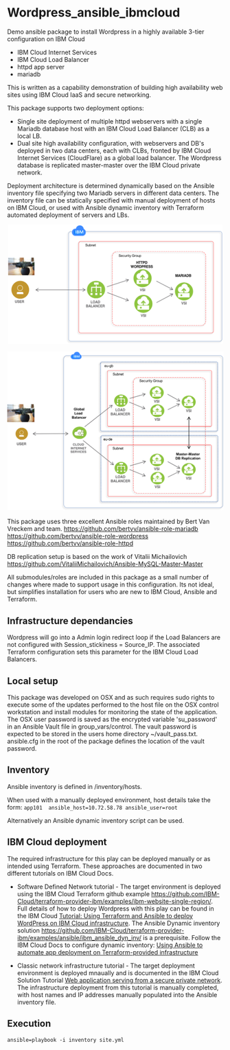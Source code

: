 # Wordpress_ansible_ibmcloud

Demo ansible package to install Wordpress in a highly available 3-tier configuration on IBM Cloud
 - IBM Cloud Internet Services
 - IBM Cloud Load Balancer
 - httpd app server
 - mariadb 

This is written as a capability demonstration of building high availability web sites using IBM Cloud IaaS and secure networking. 


This package supports two deployment options: 
- Single site deployment of multiple httpd webservers with a single Mariadb database host with an IBM Cloud Load Balancer (CLB) as a local LB. 
- Dual site high availability configuration, with webservers and DB's deployed in two data centers, each with CLBs, fronted by IBM Cloud Internet Services (CloudFlare) as a global load balancer. The Wordpress database is replicated master-master over the IBM Cloud private network. 

Deployment architecture is determined dynamically based on the Ansible inventory file specifying two Mariadb servers in different data centers. The inventory file can be statically specified with manual deployment of hosts on IBM Cloud, or used with Ansible dynamic inventory with Terraform automated deployment of servers and LBs.  


<p style="text-align: center;">
  <img src="images/WordpressCLB.png" alt="CLB single site" width="500"/>
</p>

<p style="text-align: center;">
  <img src="images/WordpressGLB.png" alt="GLB dual site" width="600"/>
</p>


This package uses three excellent Ansible roles maintained by Bert Van Vreckem and team. 
https://github.com/bertvv/ansible-role-mariadb
https://github.com/bertvv/ansible-role-wordpress
https://github.com/bertvv/ansible-role-httpd

DB replication setup is based on the work of Vitalii Michailovich
https://github.com/VitaliiMichailovich/Ansible-MySQL-Master-Master


All submodules/roles are included in this package as a small number of changes where made to support usage in this configuration. Its not ideal, but simplifies installation for users who are new to IBM Cloud, Ansible and Terraform. 

## Infrastructure dependancies
Wordpress will go into a Admin login redirect loop if the Load Balancers are not configured with Session_stickiness = Source_IP. The associated Terraform configuration sets this parameter for the IBM Cloud Load Balancers.

## Local setup
This package was developed on OSX and as such requires sudo rights to execute some of the updates performed to the host file on the OSX control workstation and install modules for monitoring the state of the application. The OSX user password is saved as the encrypted variable 'su_password' in an Ansible Vault file in group_vars/control. The vault password is expected to be stored in the users home directory  ~/vault_pass.txt. ansible.cfg in the root of the package defines the location of the vault password. 


## Inventory
Ansible inventory is defined in /inventory/hosts.

When used with a manually deployed environment, host details take the form:
`app101  ansible_host=10.72.58.78 ansible_user=root`

Alternatively an Ansible dynamic inventory script can be used. 

## IBM Cloud deployment
The required infrastructure for this play can be deployed manually or as intended using Terraform. These approaches are documented in two different tutorials on IBM Cloud Docs.

- Software Defined Network tutorial - The target environment is deployed using the IBM Cloud Terraform github example https://github.com/IBM-Cloud/terraform-provider-ibm/examples/ibm-website-single-region/. Full details of how to deploy Wordpress with this play can be found in the IBM Cloud [Tutorial: Using Terraform and Ansible to deploy WordPress on IBM Cloud infrastructure](https://cloud.ibm.com/docs/terraform/tutorials/wordpress_with_terraform_and_ansible.html#deploy_wordpress). The Ansible Dynamic inventory solution https://github.com/IBM-Cloud/terraform-provider-ibm/examples/ansible/ibm_ansible_dyn_inv/ is a prerequisite. Follow the IBM Cloud Docs to configure dynamic inventory: [Using Ansible to automate app deployment on Terraform-provided infrastructure](https://cloud.ibm.com/docs/terraform/ansible/ansible.html#ansible)


- Classic network infrastructure tutorial - The target deployment environment is deployed mnaually and is documented in the IBM Cloud Solution Tutorial [Web application serving from a secure private network](https://cloud.ibm.com/docs/tutorials/web-app-private-network.html#web-application-serving-from-a-secure-private-network). The infrastructure deployment from this tutorial is manually completed, with host names and IP addresses manually populated into the Ansible inventory file. 



## Execution
 
```
ansible=playbook -i inventory site.yml
```

